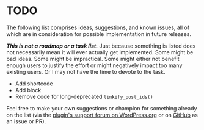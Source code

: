 # TODO

The following list comprises ideas, suggestions, and known issues, all of which are in consideration for possible implementation in future releases.

***This is not a roadmap or a task list.*** Just because something is listed does not necessarily mean it will ever actually get implemented. Some might be bad ideas. Some might be impractical. Some might either not benefit enough users to justify the effort or might negatively impact too many existing users. Or I may not have the time to devote to the task.

* Add shortcode
* Add block
* Remove code for long-deprecated `linkify_post_ids()`

Feel free to make your own suggestions or champion for something already on the list (via the [plugin's support forum on WordPress.org](https://wordpress.org/support/plugin/linkify-posts/) or on [GitHub](https://github.com/coffee2code/linkify-posts/) as an issue or PR).